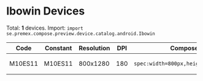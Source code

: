 # Ibowin Devices

Total: **1** devices. Import: `import se.premex.compose.preview.device.catalog.android.Ibowin`

| Code | Constant | Resolution | DPI | Compose Spec | Preview Usage |
|------|----------|------------|-----|-------------|---------------|
| M10ES11 | M10ES11 | 800x1280 | 180 | `spec:width=800px,height=1280px,dpi=180` | `@Preview(device = Ibowin.M10ES11)` |

<!-- Generated automatically. Do not edit manually. -->
